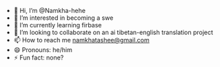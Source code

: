 - 👋 Hi, I’m @Namkha-hehe
- 👀 I’m interested in becoming a swe
- 🌱 I’m currently learning firbase
- 💞️ I’m looking to collaborate on an ai tibetan-english translation project
- 📫 How to reach me namkhatashee@gmail.com
- 😄 Pronouns: he/him
- ⚡ Fun fact: none?

<!---
Namkha-hehe/Namkha-hehe is a ✨ special ✨ repository because its `README.md` (this file) appears on your GitHub profile.
You can click the Preview link to take a look at your changes.
--->
